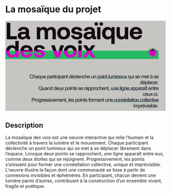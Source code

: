 # La mosaïque du projet

<!-- Bannderole / Bande-annonce -->
![]( accueil.webp)

## Description

<!-- Présentation de ce qu'est ce site et résumé du projet en un paragraphe, toujours à jour-->

La mosaïque des voix est une oeuvre interactive qui relie l’humain et la collectivité à travers la lumière et le mouvement. Chaque participant déclenche un point lumineux qui se met à se déplacer librement dans l’espace. Lorsque deux points se rapprochent, une ligne apparaît entre eux, comme deux étoiles qui se rejoignent. Progressivement, les points s’unissent pour former une constellation collective, unique et imprévisible. L'oeuvre illustre la façon dont une communauté se tisse à partir de connexions invisibles et éphémères. En participant, chacun devient une lumière parmi d’autres, contribuant à la construction d’un ensemble vivant, fragile et poétique.
